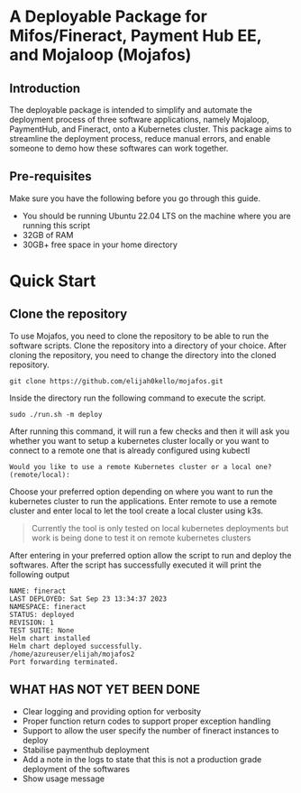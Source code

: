 # A Deployable Package for Mifos/Fineract, Payment Hub EE, and Mojaloop (Mojafos)

## Introduction

The deployable package is intended to simplify and automate the deployment process of three software applications, namely Mojaloop, PaymentHub, and Fineract, onto a Kubernetes cluster. This package aims to streamline the deployment process, reduce manual errors, and enable someone to demo how these softwares can work together. 


## Pre-requisites
Make sure you have the following before you go through this guide.
- You should be running Ubuntu 22.04 LTS on the machine where you are running this script
- 32GB of RAM
- 30GB+ free space in your home directory

# Quick Start

## Clone the repository
To use Mojafos, you need to clone the repository to be able to run the software scripts.
Clone the repository into a directory of your choice.
After cloning the repository,  you need to change the directory into the cloned repository.
``` 
git clone https://github.com/elijah0kello/mojafos.git
```

Inside the directory run the following command to execute the script.

```
sudo ./run.sh -m deploy
```

After running this command, it will run a few checks and then it will ask you whether you want to setup a kubernetes cluster locally or you want to connect to a remote one that is already configured using kubectl
```
Would you like to use a remote Kubernetes cluster or a local one? (remote/local): 
```
Choose your preferred option depending on where you want to run the kubernetes cluster to run the applications.
Enter remote to use a remote cluster and enter local to let the tool create a local cluster using k3s.
>Currently the tool is only tested on local kubernetes deployments but work is being done to test it on remote kubernetes clusters

After entering in your preferred option allow the script to run and deploy the softwares. After  the script has successfully executed it will print the following output

```
NAME: fineract
LAST DEPLOYED: Sat Sep 23 13:34:37 2023
NAMESPACE: fineract
STATUS: deployed
REVISION: 1
TEST SUITE: None
Helm chart installed 
Helm chart deployed successfully.
/home/azureuser/elijah/mojafos2
Port forwarding terminated.
```

## WHAT HAS NOT YET BEEN DONE
- Clear logging and providing option for verbosity
- Proper function return codes to support proper exception handling
- Support to allow the user specify the number of fineract instances to deploy
- Stabilise paymenthub deployment 
- Add a note in the logs to state that this is not a production grade deployment of the softwares
- Show usage message
